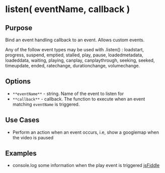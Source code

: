 # listen( eventName, callback ) #

## Purpose ##

Bind an event handling callback to an event. Allows custom events.

Any of the follow event types may be used with .listen() : loadstart, progress, suspend, emptied, stalled, play, pause, loadedmetadata, loadeddata, waiting, playing, canplay, canplaythrough, seeking, seeked, timeupdate, ended, ratechange, durationchange, volumechange.


## Options ##

* `**eventName**` - string. Name of the event to listen for
* `**callback**` - callback. The function to execute when an event matching `eventName` is triggered.

## Use Cases ##

* Perform an action when an event occurs, i.e, show a googlemap when the video is paused

## Examples ##

* console.log some information when the play event is triggered [jsFiddle](http://jsfiddle.net/popcornjs/UuLsj/)
